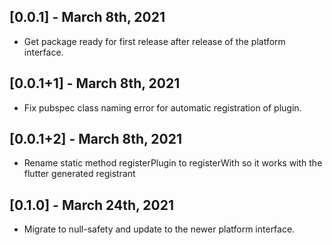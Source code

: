 ## [0.0.1] - March 8th, 2021

* Get package ready for first release after release of the platform interface.

## [0.0.1+1] - March 8th, 2021

* Fix pubspec class naming error for automatic registration of plugin.

## [0.0.1+2] - March 8th, 2021

* Rename static method registerPlugin to registerWith so it works with the flutter generated registrant 

## [0.1.0] - March 24th, 2021

* Migrate to null-safety and update to the newer platform interface.